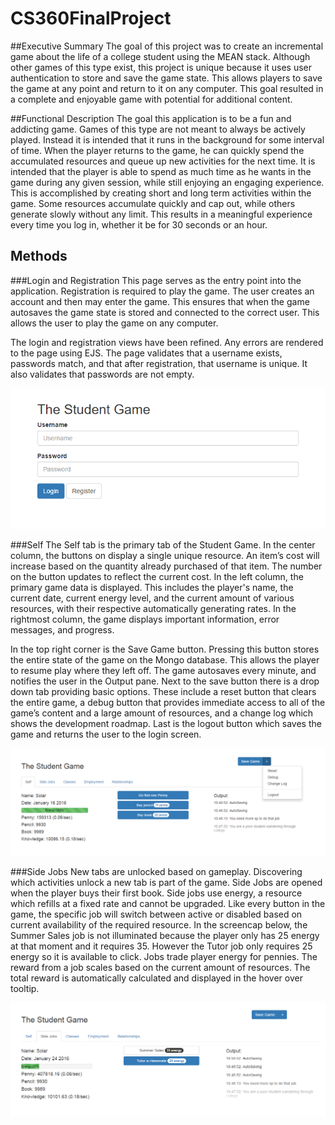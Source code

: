 # CS360FinalProject

##Executive Summary
The goal of this project was to create an incremental game about the life of a college student using the MEAN stack. Although other games of this type exist, this project is unique because it
uses user authentication to store and save the game state. This allows players to save the
game at any point and return to it on any computer. This goal resulted in a complete and
enjoyable game with potential for additional content.

##Functional Description
The goal this application is to be a fun and addicting game. Games of this type are not meant to
always be actively played. Instead it is intended that it runs in the background for some interval
of time. When the player returns to the game, he can quickly spend the accumulated resources
and queue up new activities for the next time. It is intended that the player is able to spend as
much time as he wants in the game during any given session, while still enjoying an engaging
experience. 
This is accomplished by creating short and long term activities within the game.
Some resources accumulate quickly and cap out, while others generate slowly without any limit. This results in a meaningful experience every time you log in, whether it be for 30 seconds or an
hour.

## Methods
###Login and Registration
This page serves as the entry point into the application. Registration is required to play the
game. The user creates an account and then may enter the game. This ensures that when the
game autosaves the game state is stored and connected to the correct user. This allows the
user to play the game on any computer.

The login and registration views have been refined. Any errors are rendered to the page using
EJS. The page validates that a username exists, passwords match, and that after registration,
that username is unique. It also validates that passwords are not empty.

![alt text](https://github.com/kylerichey/CS360FinalProject/blob/master/images/image10.png)

###Self
The Self tab is the primary tab of the Student Game. In the center column, the buttons on
display a single unique resource. An item’s cost will increase based on the quantity already
purchased of that item. The number on the button updates to reflect the current cost. In the left
column, the primary game data is displayed. This includes the player's name, the current date,
current energy level, and the current amount of various resources, with their respective
automatically generating rates. In the rightmost column, the game displays important
information, error messages, and progress.

In the top right corner is the Save Game button. Pressing this button stores the entire state of
the game on the Mongo database. This allows the player to resume play where they left off. The
game autosaves every minute, and notifies the user in the Output pane. Next to the save button
there is a drop down tab providing basic options. These include a reset button that clears the
entire game, a debug button that provides immediate access to all of the game’s content and a
large amount of resources, and a change log which shows the development roadmap. Last is
the logout button which saves the game and returns the user to the login screen.


![alt text](https://github.com/kylerichey/CS360FinalProject/blob/master/images/image05.png)

###Side Jobs
New tabs are unlocked based on gameplay. Discovering which activities unlock a new tab is
part of the game. Side Jobs are opened when the player buys their first book. Side jobs use
energy, a resource which refills at a fixed rate and cannot be upgraded. Like every button in the
game, the specific job will switch between active or disabled based on current availability of the
required resource. In the screencap below, the Summer Sales job is not illuminated because the
player only has 25 energy at that moment and it requires 35. However the Tutor job only
requires 25 energy so it is available to click. Jobs trade player energy for pennies. The reward
from a job scales based on the current amount of resources. The total reward is automatically
calculated and displayed in the hover over tooltip.


![alt text](https://github.com/kylerichey/CS360FinalProject/blob/master/images/image12.png)



